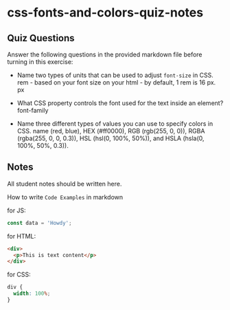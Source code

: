 # css-fonts-and-colors-quiz-notes

## Quiz Questions

Answer the following questions in the provided markdown file before turning in this exercise:

- Name two types of units that can be used to adjust `font-size` in CSS.
  rem - based on your font size on your html - by default, 1 rem is 16 px.
  px
- What CSS property controls the font used for the text inside an element?
  font-family

- Name three different types of values you can use to specify colors in CSS.
  name (red, blue),
  HEX (#ff0000),
  RGB (rgb(255, 0, 0)),
  RGBA (rgba(255, 0, 0, 0.3)),
  HSL (hsl(0, 100%, 50%)),
  and HSLA (hsla(0, 100%, 50%, 0.3)).

## Notes

All student notes should be written here.

How to write `Code Examples` in markdown

for JS:

```js
const data = 'Howdy';
```

for HTML:

```html
<div>
  <p>This is text content</p>
</div>
```

for CSS:

```css
div {
  width: 100%;
}
```

